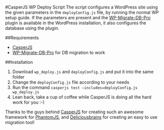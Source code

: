 #CasperJS WP Deploy Script
The script configures a WordPress site using the given parameters in the `deployConfig.js` file, by running the normal WP setup guide.
If the parameters are present and the  [WP-Migrate-DB-Pro](https://deliciousbrains.com/wp-migrate-db-pro/)  plugin is available in the WordPress installation, it also configures the database using the plugin.

##Requirements
-  [CasperJS](http://casperjs.org) 
-  [WP-Migrate-DB-Pro](https://deliciousbrains.com/wp-migrate-db-pro/) for DB migration to work

##Installation
1. Download `wp_deploy.js` and `deployConfig.js` and put it into the same folder
2. Change the `deployConfig.js` file according to your needs
3. Run the command `casperjs test —includes=deployConfig.js wp_deploy.js`
4. Lean back, take a cup of coffee while CasperJS is doing all the hard work for you :-)

Thanks to the guys behind [CasperJS](http://casperjs.org) for creating such an awesome framework for [PhantomJS](http://phantomjs.org/), and [Deliciousbrains](https://deliciousbrains.com) for creating an easy to use migration tool!